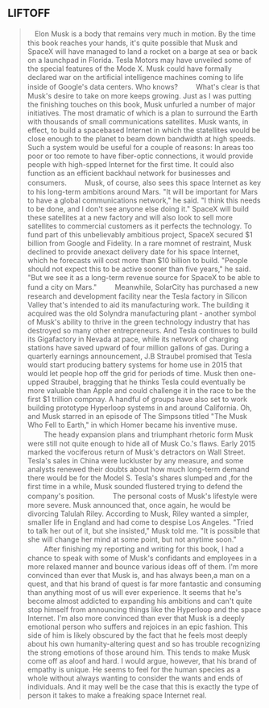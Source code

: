 LIFTOFF
---

>　Elon Musk is a body that remains very much in motion. By the time this book reaches your hands, it's quite possible that Musk and SpaceX will have managed to land a rocket on a barge at sea or back on a launchpad in Florida. Tesla Motors may have unveiled some of the special features of the Mode X. Musk could have formally declared war on the artificial intelligence machines coming to life inside of Google's data centers. Who knows?
>　
>　What's clear is that Musk's desire to take on more keeps growing. Just as I was putting the finishing touches on this book, Musk unfurled a number of major initiatives. The most dramatic of which is a plan to surround the Earth with thousands of small communications satellites. Musk wants, in effect, to build a spacebased Internet in which the statellites would be close enough to the planet to beam down bandwidth at high speeds. Such a system would be useful for a couple of reasons: In areas too poor or too remote to have fiber-optic connections, it would provide people with high-spped Internet for the first time. It could also function as an efficient backhaul network for businesses and consumers.
>　
>　Musk, of course, also sees this space Internet as key to his long-term ambitions around Mars. "It will be important for Mars to have a global communications network," he said. "I think this needs to be done, and I don't see anyone else doing it." SpaceX will build these satellites at a new factory and will also look to sell more satellites to commercial customers as it perfects the technology. To fund part of this unbelievably ambitious project, SpaceX secured $1 billion from Google and Fidelity. In a rare momnet of restraint, Musk declined to provide anexact delivery date for his space Internet, which he forecasts will cost more than $10 billion to build. "People should not expect this to be active sooner than five years," he said. "But we see it as a long-term revenue source for SpaceX to be able to fund a city on Mars."
>　
>　Meanwhile, SolarCity has purchased a new research and development facility near the Tesla factory in Silicon Valley that's intended to aid its manufacturing work. The building it acquired was the old Solyndra manufacturing plant - another symbol of Musk's ability to thrive in the green technology industry that has destroyed so many other entrepreneurs. And Tesla continues to build its Gigafactory in Nevada at pace, while its network of charging stations have saved upward of four million gallons of gas. During a quarterly earnings announcement, J.B Straubel promised that Tesla would start producing battery systems for home use in 2015 that would let people hop off the grid for periods of time. Musk then one-upped Straubel, bragging that he thinks Tesla could eventually be more valuable than Apple and could challenge it in the race to be the first $1 trillion compnay. A handful of groups have also set to work building prototype Hyperloop systems in and around California. Oh, and Musk starred in an episode of The Simpsons titled "The Musk Who Fell to Earth," in which Homer became his inventive muse. 
>　
>　The heady expansion plans and triumphant rhetoric form Musk were still not quite enough to hide all of Musk Co.'s flaws. Early 2015 marked the vociferous return of Musk's detractors on Wall Street. Tesla's sales in China were luckluster by any measure, and some analysts renewed their doubts about how much long-term demand there would be for the Model S. Tesla's shares slumped and ,for the first time in a while, Musk sounded flustered trying to defend the company's position. 
>　
>　The personal costs of Musk's lifestyle were more severe. Musk announced that, once again, he would be divorcing Talulah Riley. According to Musk, Riley wanted a simpler, smaller life in England and had come to despise Los Angeles. "Tried to talk her out of it, but she insisted," Musk told me. "It is possible that she will change her mind at some point, but not anytime soon."
>　
>　After finishing my reporting and writing for this book, I had a chance to speak with some of Musk's confidants and employees in a more relaxed manner and bounce various ideas off of them. I'm more convinced than ever that Musk is, and has always been,a man on a quest, and that his brand of quest is far more fantastic and consuming than anything most of us will ever experience. It seems that he's become almost addicted to expanding his ambitions and can't quite stop himself from announcing things like the Hyperloop and the space Internet. I'm also more convinced than ever that Musk is a deeply emotional person who suffers and rejoices in an epic fashion. This side of him is likely obscured by the fact that he feels most deeply about his own humanity-altering quest and so has trouble recognizing the strong emotions of those around him. This tends to make Musk come off as aloof and hard. I would argue, however, that his brand of empathy is unique. He seems to feel for the human species as a whole without always wanting to consider the wants and ends of individuals. And it may well be the case that this is exactly the type of person it takes to make a freaking space Internet real.
